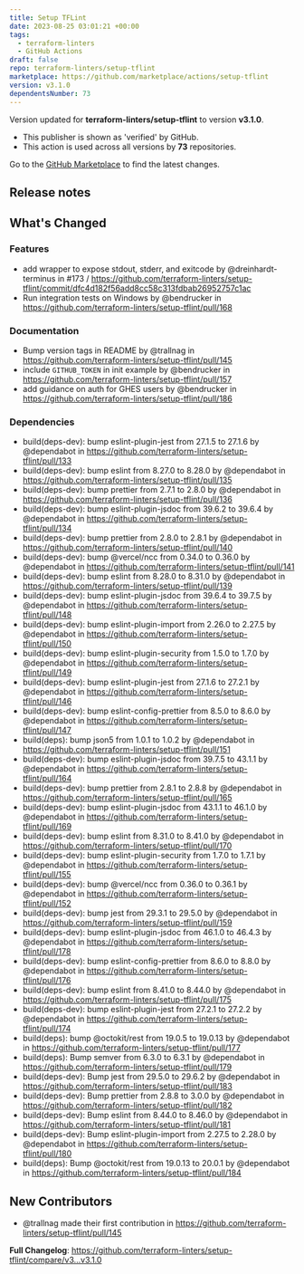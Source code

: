 ```yaml
---
title: Setup TFLint
date: 2023-08-25 03:01:21 +00:00
tags:
  - terraform-linters
  - GitHub Actions
draft: false
repo: terraform-linters/setup-tflint
marketplace: https://github.com/marketplace/actions/setup-tflint
version: v3.1.0
dependentsNumber: 73
---
```



Version updated for **terraform-linters/setup-tflint** to version **v3.1.0**.
- This publisher is shown as 'verified' by GitHub.
- This action is used across all versions by **73** repositories.

Go to the [GitHub Marketplace](https://github.com/marketplace/actions/setup-tflint) to find the latest changes.

## Release notes

<!-- Release notes generated using configuration in .github/release.yml at master -->

## What's Changed
### Features
* add wrapper to expose stdout, stderr, and exitcode by @dreinhardt-terminus in #173 / https://github.com/terraform-linters/setup-tflint/commit/dfc4d182f56add8cc58c313fdbab26952757c1ac
* Run integration tests on Windows by @bendrucker in https://github.com/terraform-linters/setup-tflint/pull/168
### Documentation
* Bump version tags in README by @trallnag in https://github.com/terraform-linters/setup-tflint/pull/145
* include `GITHUB_TOKEN` in init example by @bendrucker in https://github.com/terraform-linters/setup-tflint/pull/157
* add guidance on auth for GHES users by @bendrucker in https://github.com/terraform-linters/setup-tflint/pull/186
### Dependencies
* build(deps-dev): bump eslint-plugin-jest from 27.1.5 to 27.1.6 by @dependabot in https://github.com/terraform-linters/setup-tflint/pull/133
* build(deps-dev): bump eslint from 8.27.0 to 8.28.0 by @dependabot in https://github.com/terraform-linters/setup-tflint/pull/135
* build(deps-dev): bump prettier from 2.7.1 to 2.8.0 by @dependabot in https://github.com/terraform-linters/setup-tflint/pull/136
* build(deps-dev): bump eslint-plugin-jsdoc from 39.6.2 to 39.6.4 by @dependabot in https://github.com/terraform-linters/setup-tflint/pull/134
* build(deps-dev): bump prettier from 2.8.0 to 2.8.1 by @dependabot in https://github.com/terraform-linters/setup-tflint/pull/140
* build(deps-dev): bump @vercel/ncc from 0.34.0 to 0.36.0 by @dependabot in https://github.com/terraform-linters/setup-tflint/pull/141
* build(deps-dev): bump eslint from 8.28.0 to 8.31.0 by @dependabot in https://github.com/terraform-linters/setup-tflint/pull/139
* build(deps-dev): bump eslint-plugin-jsdoc from 39.6.4 to 39.7.5 by @dependabot in https://github.com/terraform-linters/setup-tflint/pull/148
* build(deps-dev): bump eslint-plugin-import from 2.26.0 to 2.27.5 by @dependabot in https://github.com/terraform-linters/setup-tflint/pull/150
* build(deps-dev): bump eslint-plugin-security from 1.5.0 to 1.7.0 by @dependabot in https://github.com/terraform-linters/setup-tflint/pull/149
* build(deps-dev): bump eslint-plugin-jest from 27.1.6 to 27.2.1 by @dependabot in https://github.com/terraform-linters/setup-tflint/pull/146
* build(deps-dev): bump eslint-config-prettier from 8.5.0 to 8.6.0 by @dependabot in https://github.com/terraform-linters/setup-tflint/pull/147
* build(deps): bump json5 from 1.0.1 to 1.0.2 by @dependabot in https://github.com/terraform-linters/setup-tflint/pull/151
* build(deps-dev): bump eslint-plugin-jsdoc from 39.7.5 to 43.1.1 by @dependabot in https://github.com/terraform-linters/setup-tflint/pull/164
* build(deps-dev): bump prettier from 2.8.1 to 2.8.8 by @dependabot in https://github.com/terraform-linters/setup-tflint/pull/165
* build(deps-dev): bump eslint-plugin-jsdoc from 43.1.1 to 46.1.0 by @dependabot in https://github.com/terraform-linters/setup-tflint/pull/169
* build(deps-dev): bump eslint from 8.31.0 to 8.41.0 by @dependabot in https://github.com/terraform-linters/setup-tflint/pull/170
* build(deps-dev): bump eslint-plugin-security from 1.7.0 to 1.7.1 by @dependabot in https://github.com/terraform-linters/setup-tflint/pull/155
* build(deps-dev): bump @vercel/ncc from 0.36.0 to 0.36.1 by @dependabot in https://github.com/terraform-linters/setup-tflint/pull/152
* build(deps-dev): bump jest from 29.3.1 to 29.5.0 by @dependabot in https://github.com/terraform-linters/setup-tflint/pull/159
* build(deps-dev): bump eslint-plugin-jsdoc from 46.1.0 to 46.4.3 by @dependabot in https://github.com/terraform-linters/setup-tflint/pull/178
* build(deps-dev): bump eslint-config-prettier from 8.6.0 to 8.8.0 by @dependabot in https://github.com/terraform-linters/setup-tflint/pull/176
* build(deps-dev): bump eslint from 8.41.0 to 8.44.0 by @dependabot in https://github.com/terraform-linters/setup-tflint/pull/175
* build(deps-dev): bump eslint-plugin-jest from 27.2.1 to 27.2.2 by @dependabot in https://github.com/terraform-linters/setup-tflint/pull/174
* build(deps): bump @octokit/rest from 19.0.5 to 19.0.13 by @dependabot in https://github.com/terraform-linters/setup-tflint/pull/177
* build(deps): Bump semver from 6.3.0 to 6.3.1 by @dependabot in https://github.com/terraform-linters/setup-tflint/pull/179
* build(deps-dev): Bump jest from 29.5.0 to 29.6.2 by @dependabot in https://github.com/terraform-linters/setup-tflint/pull/183
* build(deps-dev): Bump prettier from 2.8.8 to 3.0.0 by @dependabot in https://github.com/terraform-linters/setup-tflint/pull/182
* build(deps-dev): Bump eslint from 8.44.0 to 8.46.0 by @dependabot in https://github.com/terraform-linters/setup-tflint/pull/181
* build(deps-dev): Bump eslint-plugin-import from 2.27.5 to 2.28.0 by @dependabot in https://github.com/terraform-linters/setup-tflint/pull/180
* build(deps): Bump @octokit/rest from 19.0.13 to 20.0.1 by @dependabot in https://github.com/terraform-linters/setup-tflint/pull/184

## New Contributors
* @trallnag made their first contribution in https://github.com/terraform-linters/setup-tflint/pull/145

**Full Changelog**: https://github.com/terraform-linters/setup-tflint/compare/v3...v3.1.0
